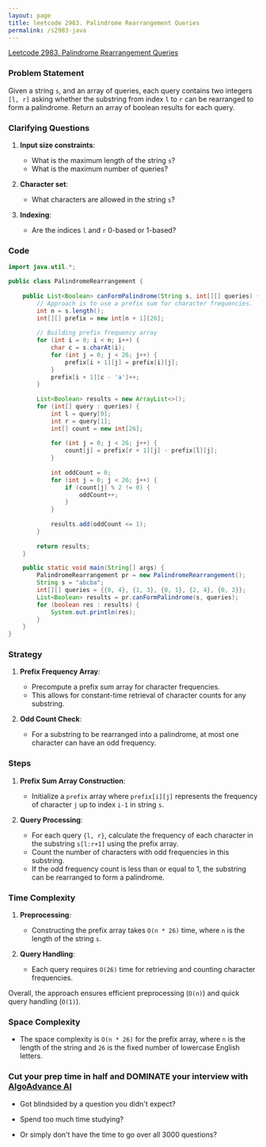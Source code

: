 ```yaml
---
layout: page
title: leetcode 2983. Palindrome Rearrangement Queries
permalink: /s2983-java
---
```

[Leetcode 2983. Palindrome Rearrangement Queries](https://algoadvance.github.io/algoadvance/l2983)
### Problem Statement

Given a string `s`, and an array of queries, each query contains two integers `[l, r]` asking whether the substring from index `l` to `r` can be rearranged to form a palindrome. Return an array of boolean results for each query.

### Clarifying Questions

1. **Input size constraints**:
   - What is the maximum length of the string `s`?
   - What is the maximum number of queries?

2. **Character set**:
   - What characters are allowed in the string `s`?
   
3. **Indexing**:
   - Are the indices `l` and `r` 0-based or 1-based?

### Code

```java
import java.util.*;

public class PalindromeRearrangement {
    
    public List<Boolean> canFormPalindrome(String s, int[][] queries) {
        // Approach is to use a prefix sum for character frequencies.
        int n = s.length();
        int[][] prefix = new int[n + 1][26];
        
        // Building prefix frequency array
        for (int i = 0; i < n; i++) {
            char c = s.charAt(i);
            for (int j = 0; j < 26; j++) {
                prefix[i + 1][j] = prefix[i][j];
            }
            prefix[i + 1][c - 'a']++;
        }
        
        List<Boolean> results = new ArrayList<>();
        for (int[] query : queries) {
            int l = query[0];
            int r = query[1];
            int[] count = new int[26];
            
            for (int j = 0; j < 26; j++) {
                count[j] = prefix[r + 1][j] - prefix[l][j];
            }
            
            int oddCount = 0;
            for (int j = 0; j < 26; j++) {
                if (count[j] % 2 != 0) {
                    oddCount++;
                }
            }
            
            results.add(oddCount <= 1);
        }
        
        return results;
    }

    public static void main(String[] args) {
        PalindromeRearrangement pr = new PalindromeRearrangement();
        String s = "abcba";
        int[][] queries = {{0, 4}, {1, 3}, {0, 1}, {2, 4}, {0, 2}};
        List<Boolean> results = pr.canFormPalindrome(s, queries);
        for (boolean res : results) {
            System.out.println(res);
        }
    }
}
```

### Strategy

1. **Prefix Frequency Array**:
   - Precompute a prefix sum array for character frequencies.
   - This allows for constant-time retrieval of character counts for any substring.

2. **Odd Count Check**:
   - For a substring to be rearranged into a palindrome, at most one character can have an odd frequency.
   
### Steps

1. **Prefix Sum Array Construction**:
   - Initialize a `prefix` array where `prefix[i][j]` represents the frequency of character `j` up to index `i-1` in string `s`.

2. **Query Processing**:
   - For each query `{l, r}`, calculate the frequency of each character in the substring `s[l:r+1]` using the prefix array.
   - Count the number of characters with odd frequencies in this substring.
   - If the odd frequency count is less than or equal to 1, the substring can be rearranged to form a palindrome.

### Time Complexity

1. **Preprocessing**:
   - Constructing the prefix array takes `O(n * 26)` time, where `n` is the length of the string `s`.

2. **Query Handling**:
   - Each query requires `O(26)` time for retrieving and counting character frequencies.

Overall, the approach ensures efficient preprocessing (`O(n)`) and quick query handling (`O(1)`).

### Space Complexity

- The space complexity is `O(n * 26)` for the prefix array, where `n` is the length of the string and `26` is the fixed number of lowercase English letters.


### Cut your prep time in half and DOMINATE your interview with [AlgoAdvance AI](https://algoAdvance.com)

- Got blindsided by a question you didn't expect?

- Spend too much time studying?

- Or simply don't have the time to go over all 3000 questions?

